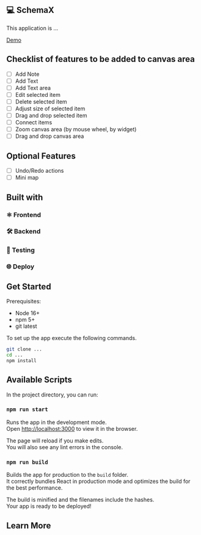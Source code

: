 ## 💻 SchemaX

This application is ...

[Demo]()

## Checklist of features to be added to canvas area

- [ ] Add Note
- [ ] Add Text
- [ ] Add Text area
- [ ] Edit selected item
- [ ] Delete selected item
- [ ] Adjust size of selected item
- [ ] Drag and drop selected item
- [ ] Connect items
- [ ] Zoom canvas area (by mouse wheel, by widget)
- [ ] Drag and drop canvas area

## Optional Features

- [ ] Undo/Redo actions
- [ ] Mini map

## Built with

### ⚛️ Frontend

### 🛠 Backend

### 🧪 Testing

### 🌐 Deploy

## Get Started

Prerequisites:

- Node 16+
- npm 5+
- git latest

To set up the app execute the following commands.

```bash
git clone ...
cd ...
npm install
```

## Available Scripts

In the project directory, you can run:

### `npm run start`

Runs the app in the development mode.\
Open [http://localhost:3000](http://localhost:3000) to view it in the browser.

The page will reload if you make edits.\
You will also see any lint errors in the console.

### `npm run build`

Builds the app for production to the `build` folder.\
It correctly bundles React in production mode and optimizes the build for the best performance.

The build is minified and the filenames include the hashes.\
Your app is ready to be deployed!

## Learn More
